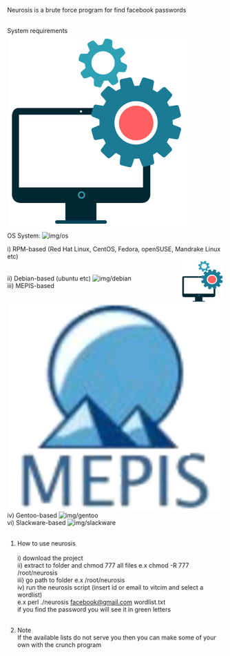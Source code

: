 Neurosis is a brute force program for find facebook passwords  <br><br>

 System requirements ![img/sytem_requirements](img/system_requirements.png) <br>
 OS System: ![img/os](img/os.png) <br>
 
 i) RPM-based (Red Hat Linux, CentOS, Fedora, openSUSE, Mandrake Linux etc)      
     <img align="right" width="100" height="100" src="img/system_requirements.png">   
    <br>
  ii) Debian-based (ubuntu etc) ![img/debian](img/debian.png) <br>
  iii) MEPIS-based  ![img/mepis](img/mepis.png) <br>
  iv) Gentoo-based ![img/gentoo](img/gentoo.png) <br>
  vi) Slackware-based ![img/slackware](img/slackware.png) <br><br>

1) How to use neurosis <br><br>
   i) download the project <br>
   ii) extract to folder and chmod 777 all files e.x chmod -R 777 /root/neurosis <br>
   iii) go path to folder e.x /root/neurosis <br>
   iv) run the neurosis script (insert id or email to vitcim and select a wordlist) <br>
       e.x perl ./neurosis facebook@gmail.com wordlist.txt <br>
       if you find the password you will see it in green letters <br><br>


2) Note <br>
If the available lists do not serve you then you can make some of your own with the crunch program
